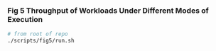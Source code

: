 ### Fig 5 Throughput of Workloads Under Different Modes of Execution

```sh
# from root of repo
./scripts/fig5/run.sh
```